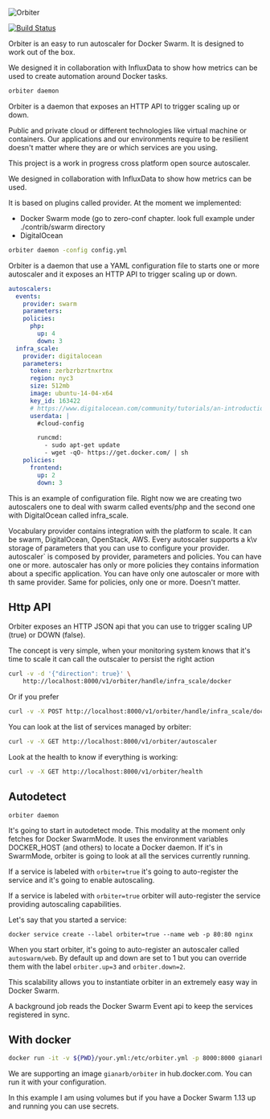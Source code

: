 ![](https://raw.githubusercontent.com/gianarb/orbiter/master/design/logo.png "Orbiter")


[![Build
Status](https://travis-ci.org/gianarb/orbiter.svg?branch=master)](https://travis-ci.org/gianarb/orbiter)

Orbiter is an easy to run autoscaler for Docker Swarm. It is designed to work
out of the box.

We designed it in collaboration with InfluxData to show how metrics can be used to
create automation around Docker tasks.


```sh
orbiter daemon
```
Orbiter is a daemon that exposes an HTTP API to trigger scaling up or down.


Public and private cloud or different technologies like virtual machine or containers. Our applications and our environments require to be resilient doesn't matter where they are or which services are you using.

This project is a work in progress cross platform open source autoscaler.

We designed in collaboration with InfluxData to show how metrics can be used.

It is based on plugins called provider. At the moment we implemented:

- Docker Swarm mode (go to zero-conf chapter. look full example under ./contrib/swarm directory
- DigitalOcean

```bash
orbiter daemon -config config.yml
```

Orbiter is a daemon that use a YAML configuration file to starts one or more autoscaler and it exposes an HTTP API to trigger scaling up or down.

```yml
autoscalers:
  events:
    provider: swarm
    parameters:
    policies:
      php:
        up: 4
        down: 3
  infra_scale:
    provider: digitalocean
    parameters:
      token: zerbzrbzrtnxrtnx
      region: nyc3
      size: 512mb
      image: ubuntu-14-04-x64
      key_id: 163422
      # https://www.digitalocean.com/community/tutorials/an-introduction-to-cloud-config-scripting
      userdata: |
        #cloud-config

        runcmd:
          - sudo apt-get update
          - wget -qO- https://get.docker.com/ | sh
    policies:
      frontend:
        up: 2
        down: 3
```
This is an example of configuration file. Right now we are creating two autoscalers one to deal with swarm called events/php and the second one with DigitalOcean called infra_scale.

Vocabulary
provider contains integration with the platform to scale. It can be swarm, DigitalOcean, OpenStack, AWS.
Every autoscaler supports a k\v storage of parameters that you can use to configure your provider.
autoscaler` is composed by provider, parameters and policies. You can have one or more.
autoscaler has only or more policies they contains information about a specific application.
You can have only one autoscaler or more with th same provider. Same for policies, only one or more. Doesn't matter.


## Http API
Orbiter exposes an HTTP JSON api that you can use to trigger scaling UP (true)
or DOWN (false).

The concept is very simple, when your monitoring system knows that it's time to
scale it can call the outscaler to persist the right action

```sh
curl -v -d '{"direction": true}' \
    http://localhost:8000/v1/orbiter/handle/infra_scale/docker
```
Or if you prefer

```sh
curl -v -X POST http://localhost:8000/v1/orbiter/handle/infra_scale/docker/up
```

You can look at the list of services managed by orbiter:

```sh
curl -v -X GET http://localhost:8000/v1/orbiter/autoscaler
```

Look at the health to know if everything is working:

```sh
curl -v -X GET http://localhost:8000/v1/orbiter/health
```

## Autodetect

```
orbiter daemon
```

It's going to start in autodetect mode. This modality at the moment only fetches
for Docker SwarmMode. It uses the environment variables DOCKER_HOST (and others) to
locate a Docker daemon. If it's in SwarmMode, orbiter is going to look at all the
services currently running.

If a service is labeled with `orbiter=true` it's going to auto-register the
service and it's going to enable autoscaling.

If a service is labeled with `orbiter=true` orbiter will auto-register the
service providing autoscaling capabilities.

Let's say that you started a service:

```
docker service create --label orbiter=true --name web -p 80:80 nginx
```

When you start orbiter, it's going to auto-register an autoscaler called
`autoswarm/web`. By default up and down are set to 1 but you can override
them with the label `orbiter.up=3` and `orbiter.down=2`.

This scalability allows you to instantiate orbiter in an extremely easy way in
Docker Swarm.

A background job reads the Docker Swarm Event api to keep the services
registered in sync.

## With docker

```sh
docker run -it -v ${PWD}/your.yml:/etc/orbiter.yml -p 8000:8000 gianarb/orbiter daemon
```
We are supporting an image `gianarb/orbiter` in hub.docker.com. You can run it
with your configuration.

In this example I am using volumes but if you have a Docker Swarm 1.13 up and
running you can use secrets.

